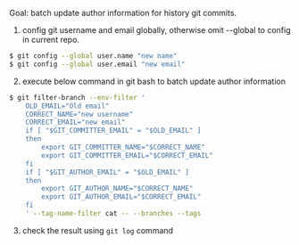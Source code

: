 Goal: batch update author information for history git commits.

1. config git username and email globally, otherwise omit --global to config in current repo.

```bash
$ git config --global user.name "new name"
$ git config --global user.email "new email"
```

2. execute below command in git bash to batch update author information

```bash
$ git filter-branch --env-filter '
    OLD_EMAIL="Old email"
    CORRECT_NAME="new username"
    CORRECT_EMAIL="new email"
    if [ "$GIT_COMMITTER_EMAIL" = "$OLD_EMAIL" ]
    then
        export GIT_COMMITTER_NAME="$CORRECT_NAME"
        export GIT_COMMITTER_EMAIL="$CORRECT_EMAIL"
    fi
    if [ "$GIT_AUTHOR_EMAIL" = "$OLD_EMAIL" ]
    then
        export GIT_AUTHOR_NAME="$CORRECT_NAME"
        export GIT_AUTHOR_EMAIL="$CORRECT_EMAIL"
    fi
    ' --tag-name-filter cat -- --branches --tags
```

3. check the result using `git log` command
